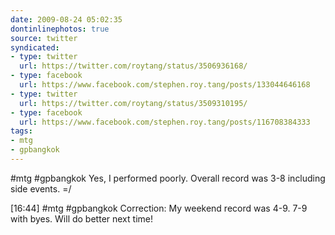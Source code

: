 ```yaml
---
date: 2009-08-24 05:02:35
dontinlinephotos: true
source: twitter
syndicated:
- type: twitter
  url: https://twitter.com/roytang/status/3506936168/
- type: facebook
  url: https://www.facebook.com/stephen.roy.tang/posts/133044646168
- type: twitter
  url: https://twitter.com/roytang/status/3509310195/
- type: facebook
  url: https://www.facebook.com/stephen.roy.tang/posts/116708384333
tags:
- mtg
- gpbangkok
---
```


#mtg #gpbangkok Yes, I performed poorly. Overall record was 3-8 including side events. =/

[16:44] #mtg #gpbangkok Correction: My weekend record was 4-9. 7-9 with byes. Will do better next time!